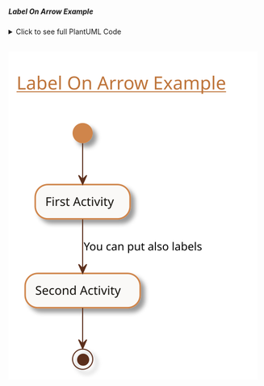 ##### Label On Arrow Example

<details>
<summary>Click to see full PlantUML Code</summary>
<p>

```plantuml
@startuml
!include https://raw.githubusercontent.com/uri-chandler/makeitpdf/master/skins/light-orange/light-orange.skin.iuml

Title \n <u>Label On Arrow Example</u> \n

(*) --> "First Activity"
-->[You can put also labels] "Second Activity"
--> (*)

@enduml
```

</p>
</details>


<br />

![Label On Arrow](images/label-on-arrow.svg)